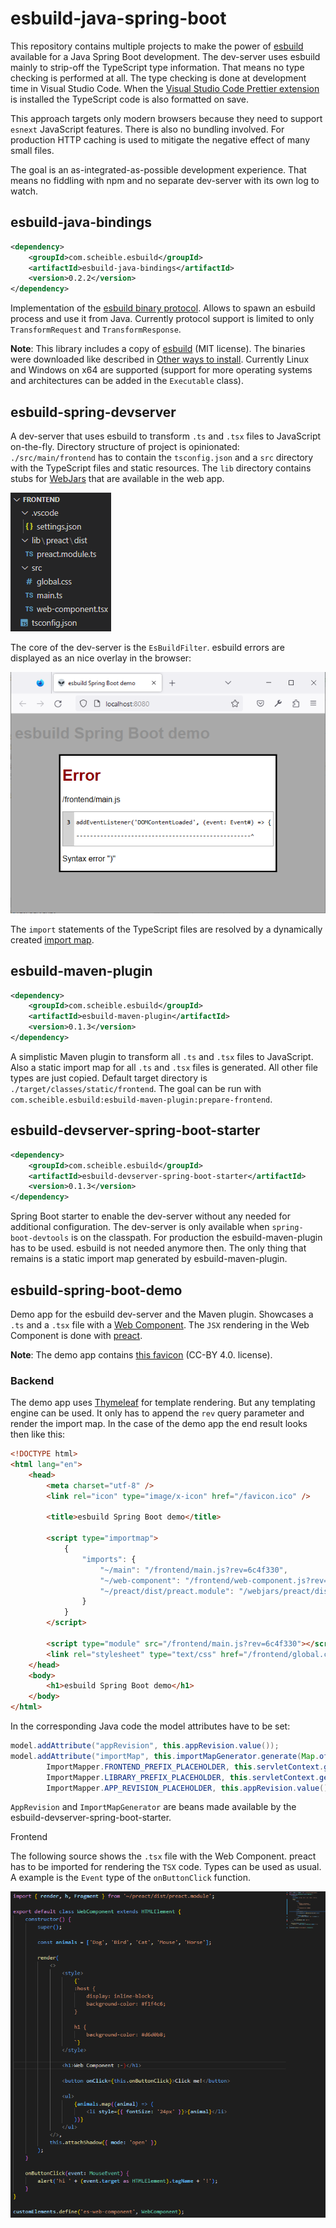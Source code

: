 # esbuild-java-spring-boot

This repository contains multiple projects to make the power of [esbuild](https://esbuild.github.io/) available for a Java Spring Boot development.
The dev-server uses esbuild mainly to strip-off the TypeScript type information.
That means no type checking is performed at all.
The type checking is done at development time in Visual Studio Code.
When the [Visual Studio Code Prettier extension](https://marketplace.visualstudio.com/items?itemName=esbenp.prettier-vscode) is installed the TypeScript code is also formatted on save.

This approach targets only modern browsers because they need to support `esnext` JavaScript features.
There is also no bundling involved.
For production HTTP caching is used to mitigate the negative effect of many small files.

The goal is an as-integrated-as-possible development experience.
That means no fiddling with npm and no separate dev-server with its own log to watch.

## esbuild-java-bindings

```xml
<dependency>
	<groupId>com.scheible.esbuild</groupId>
	<artifactId>esbuild-java-bindings</artifactId>
	<version>0.2.2</version>
</dependency>
```

Implementation of the [esbuild binary protocol](https://github.com/evanw/esbuild/blob/main/lib/shared/stdio_protocol.ts).
Allows to spawn an esbuild process and use it from Java.
Currently protocol support is limited to only `TransformRequest` and `TransformResponse`.

**Note**: This library includes a copy of [esbuild](https://github.com/evanw/esbuild) (MIT license). The binaries were downloaded like described in [Other ways to install](https://esbuild.github.io/getting-started/#other-ways-to-install). Currently Linux and Windows on x64 are supported (support for more operating systems and architectures can be added in the `Executable` class).

## esbuild-spring-devserver

A dev-server that uses esbuild to transform `.ts` and `.tsx` files to JavaScript on-the-fly.
Directory structure of project is opinionated: `./src/main/frontend` has to contain the `tsconfig.json` and a `src` directory with the TypeScript files and static resources.
The `lib` directory contains stubs for [WebJars](https://www.baeldung.com/maven-webjars) that are available in the web app.

![directory structure](directory-structure.png)

The core of the dev-server is the `EsBuildFilter`.
esbuild errors are displayed as an nice overlay in the browser:

![error overlay](error-overlay.png)

The `import` statements of the TypeScript files are resolved by a dynamically created [import map](https://www.digitalocean.com/community/tutorials/how-to-dynamically-import-javascript-with-import-maps).

## esbuild-maven-plugin

```xml
<dependency>
	<groupId>com.scheible.esbuild</groupId>
	<artifactId>esbuild-maven-plugin</artifactId>
	<version>0.1.3</version>
</dependency>
```

A simplistic Maven plugin to transform all `.ts` and `.tsx` files to JavaScript.
Also a static import map for all `.ts` and `.tsx` files is generated.
All other file types are just copied.
Default target directory is `./target/classes/static/frontend`.
The goal can be run with `com.scheible.esbuild:esbuild-maven-plugin:prepare-frontend`.

## esbuild-devserver-spring-boot-starter

```xml
<dependency>
	<groupId>com.scheible.esbuild</groupId>
	<artifactId>esbuild-devserver-spring-boot-starter</artifactId>
	<version>0.1.3</version>
</dependency>
```

Spring Boot starter to enable the dev-server without any needed for additional configuration.
The dev-server is only available when `spring-boot-devtools` is on the classpath.
For production the esbuild-maven-plugin has to be used.
esbuild is not needed anymore then.
The only thing that remains is a static import map generated by esbuild-maven-plugin.

## esbuild-spring-boot-demo

Demo app for the esbuild dev-server and the Maven plugin.
Showcases a `.ts` and a `.tsx` file with a [Web Component](https://developer.mozilla.org/en-US/docs/Web/Web_Components).
The `JSX` rendering in the Web Component is done with [preact](https://preactjs.com/).

**Note**: The demo app contains [this favicon](https://favicon.io/emoji-favicons/alien/) (CC-BY 4.0. license).

### Backend

The demo app uses [Thymeleaf](https://www.thymeleaf.org/) for template rendering.
But any templating engine can be used.
It only has to append the `rev` query parameter and render the import map.
In the case of the demo app the end result looks then like this:

```html
<!DOCTYPE html>
<html lang="en">
	<head>
		<meta charset="utf-8" />
		<link rel="icon" type="image/x-icon" href="/favicon.ico" />

		<title>esbuild Spring Boot demo</title>

		<script type="importmap">
			{
				"imports": {
					"~/main": "/frontend/main.js?rev=6c4f330",
					"~/web-component": "/frontend/web-component.js?rev=6c4f330",
					"~/preact/dist/preact.module": "/webjars/preact/dist/preact.module.js?rev=6c4f330"
				}
			}
		</script>

		<script type="module" src="/frontend/main.js?rev=6c4f330"></script>
		<link rel="stylesheet" type="text/css" href="/frontend/global.css?rev=6c4f330" />
	</head>
	<body>
		<h1>esbuild Spring Boot demo</h1>
	</body>
</html>
```

In the corresponding Java code the model attributes have to be set:

```java
model.addAttribute("appRevision", this.appRevision.value());
model.addAttribute("importMap", this.importMapGenerator.generate(Map.of( //
		ImportMapper.FRONTEND_PREFIX_PLACEHOLDER, this.servletContext.getContextPath() + "/frontend", //
		ImportMapper.LIBRARY_PREFIX_PLACEHOLDER, this.servletContext.getContextPath() + "/webjars", //
		ImportMapper.APP_REVISION_PLACEHOLDER, this.appRevision.value())));
```

`AppRevision` and `ImportMapGenerator` are beans made available by the esbuild-devserver-spring-boot-starter.

Frontend

The following source shows the `.tsx` file with the Web Component.
preact has to be imported for rendering the `TSX` code.
Types can be used as usual.
A example is the `Event` type of the `onButtonClick` function.

![tsx web component](tsx-web-component.png)
